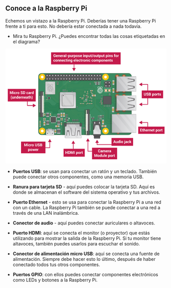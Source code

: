 ## Conoce a la Raspberry Pi

Echemos un vistazo a la Raspberry Pi. Deberías tener una Raspberry Pi frente a ti para esto. No debería estar conectada a nada todavía.

+ Mira tu Raspberry Pi. ¿Puedes encontrar todas las cosas etiquetadas en el diagrama?

![screenshot](images/pi-labelled-names.png)

+ **Puertos USB**: se usan para conectar un ratón y un teclado. También puede conectar otros componentes, como una memoria USB.

+ **Ranura para tarjeta SD** - aquí puedes colocar la tarjeta SD. Aquí es donde se almacenan el software del sistema operativo y tus archivos.

+ **Puerto Ethernet** - esto se usa para conectar la Raspberry Pi a una red con un cable. La Raspberry Pi también se puede conectar a una red a través de una LAN inalámbrica.

+ **Conector de audio** - aquí puedes conectar auriculares o altavoces.

+ **Puerto HDMI**: aquí se conecta el monitor (o proyector) que estás utilizando para mostrar la salida de la Raspberry Pi. Si tu monitor tiene altavoces, también puedes usarlos para escuchar el sonido.

+ **Conector de alimentación micro USB**: aquí se conecta una fuente de alimentación. Siempre debe hacer esto lo último, después de haber conectado todos tus otros componentes.

+ **Puertos GPIO**: con ellos puedes conectar componentes electrónicos como LEDs y botones a la Raspberry Pi.